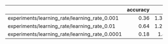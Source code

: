 |                                                |   accuracy |    loss |
|:-----------------------------------------------|-----------:|--------:|
| experiments/learning_rate/learning_rate_0.001  |       0.36 | 1.38664 |
| experiments/learning_rate/learning_rate_0.01   |       0.64 | 1.22016 |
| experiments/learning_rate/learning_rate_0.0001 |       0.18 | 1.4042  |